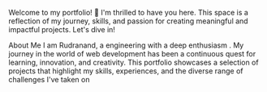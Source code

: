Welcome to my portfolio! 👋 I'm thrilled to have you here. This space is a reflection of my journey, skills, and passion for creating meaningful and impactful projects. Let's dive in!

About Me
I am Rudranand, a engineering with a deep enthusiasm . My journey in the world of web development has been a continuous quest for learning, innovation, and creativity. This portfolio showcases a selection of projects that highlight my skills, experiences, and the diverse range of challenges I've taken on
